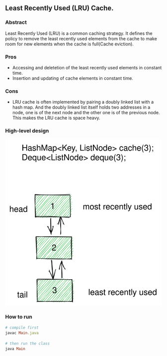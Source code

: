 ## Least Recently Used (LRU) Cache.

### Abstract
Least Recently Used (LRU) is a common caching strategy. It defines the policy to remove the least recently used elements from the cache to make room for new elements when the cache is full(Cache eviction). 

### Pros
* Accessing and deletetion of the least recently used elements in constant time.
* Insertion and updating of cache elements in constant time.

### Cons
* LRU cache is often implemented by pairing a doubly linked list with a hash map. And the doubly linked list itself holds two addresses in a node, one is of the next node and the other one is of the previous node. This makes the LRU cache is space heavy.

### High-level design
![Imgur](doc/lru-diagram.svg)

### How to run
```ruby
# compile first
javac Main.java

# then run the class
java Main
```
